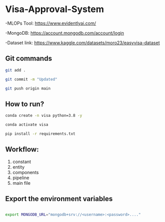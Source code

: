 # Visa-Approval-System

-MLOPs Tool: https://www.evidentlyai.com/ 

-MongoDB: https://account.mongodb.com/account/login

-Dataset link: https://www.kaggle.com/datasets/moro23/easyvisa-dataset

## Git commands

```bash
git add .

git commit -m "Updated"

git push origin main
```

## How to run?

``` bash
conda create -n visa python=3.8 -y
```

```bash
conda activate visa
```

```bash
pip install -r requirements.txt
```

## Workflow:

1. constant
2. entity
3. components
4. pipeline
5. main file


## Export the environment variables
```bash

export MONGODB_URL="mongodb+srv://<username>:<password>...."
```



